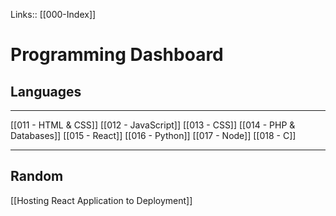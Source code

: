 
Links:: [[000-Index]]

# Programming Dashboard



## Languages
---

[[011 - HTML & CSS]]
[[012 - JavaScript]]
[[013 - CSS]]
[[014 - PHP & Databases]]
[[015 - React]]
[[016 - Python]]
[[017 - Node]]
[[018 - C]]


____
## Random 

[[Hosting React Application to Deployment]]